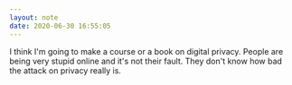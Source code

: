 ```yaml
---
layout: note
date: 2020-06-30 16:55:05
---
```


I think I'm going to make a course or a book on digital privacy. People are being very stupid online and it's not their fault. They don't know how bad the attack on privacy really is.
